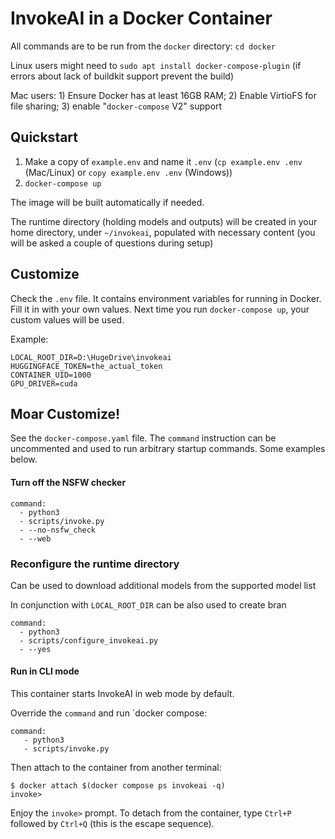# InvokeAI in a Docker Container

All commands are to be run from the `docker` directory: `cd docker`

Linux users might need to  `sudo apt install docker-compose-plugin` (if errors about lack of buildkit support prevent the build)

Mac users: 1) Ensure Docker has at least 16GB RAM; 2) Enable VirtioFS for file sharing; 3) enable "`docker-compose` V2" support

## Quickstart

1. Make a copy of `example.env` and name it `.env` (`cp example.env .env` (Mac/Linux) or `copy example.env .env` (Windows))
2. `docker-compose up`

The image will be built automatically if needed.

The runtime directory (holding models and outputs) will be created in your home directory, under `~/invokeai`, populated with necessary content (you will be asked a couple of questions during setup)

## Customize

Check the `.env` file. It contains environment variables for running in Docker. Fill it in with your own values. Next time you run `docker-compose up`, your custom values will be used.

Example:

```
LOCAL_ROOT_DIR=D:\HugeDrive\invokeai
HUGGINGFACE_TOKEN=the_actual_token
CONTAINER_UID=1000
GPU_DRIVER=cuda
```

## Moar Customize!

See the `docker-compose.yaml` file. The `command` instruction can be uncommented and used to run arbitrary startup commands. Some examples below.


#### Turn off the NSFW checker

```
command:
  - python3
  - scripts/invoke.py
  - --no-nsfw_check
  - --web
```


### Reconfigure the runtime directory

Can be used to download additional models from the supported model list

In conjunction with `LOCAL_ROOT_DIR` can be also used to create bran

```
command:
  - python3
  - scripts/configure_invokeai.py
  - --yes
```


#### Run in CLI mode

This container starts InvokeAI in web mode by default.

Override the `command` and run `docker compose:

```
command:
   - python3
   - scripts/invoke.py
```

Then attach to the container from another terminal:

```
$ docker attach $(docker compose ps invokeai -q)
invoke>
```

Enjoy the `invoke>` prompt. To detach from the container, type `Ctrl+P` followed by `Ctrl+Q` (this is the escape sequence).
